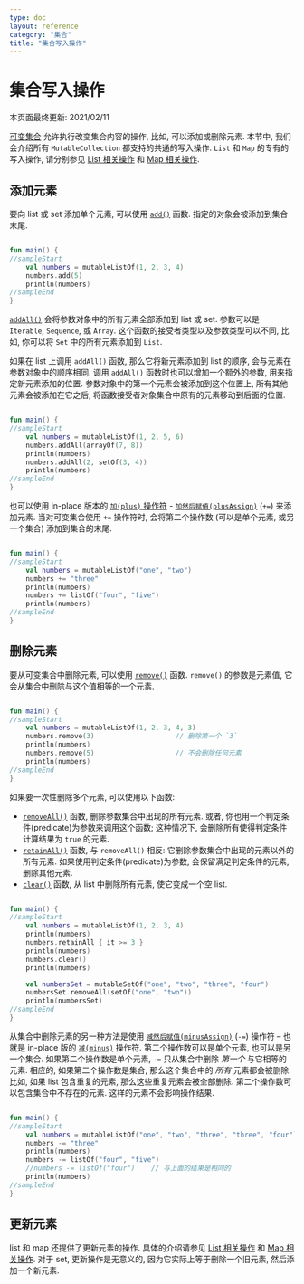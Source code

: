 ```yaml
---
type: doc
layout: reference
category: "集合"
title: "集合写入操作"
---
```


# 集合写入操作

本页面最终更新: 2021/02/11

[可变集合](collections-overview.html#collection-types) 允许执行改变集合内容的操作, 比如, 可以添加或删除元素.
本节中, 我们会介绍所有 `MutableCollection` 都支持的共通的写入操作.
`List` 和 `Map` 的专有的写入操作, 请分别参见 [List 相关操作](list-operations.html) 和 [Map 相关操作](map-operations.html).

## 添加元素

要向 list 或 set 添加单个元素, 可以使用
[`add()`](https://kotlinlang.org/api/latest/jvm/stdlib/kotlin.collections/-mutable-list/add.html)
函数. 指定的对象会被添加到集合末尾.

<div class="sample" markdown="1" theme="idea" data-min-compiler-version="1.3">

```kotlin

fun main() {
//sampleStart
    val numbers = mutableListOf(1, 2, 3, 4)
    numbers.add(5)
    println(numbers)
//sampleEnd
}
```
</div>

[`addAll()`](https://kotlinlang.org/api/latest/jvm/stdlib/kotlin.collections/add-all.html)
会将参数对象中的所有元素全部添加到 list 或 set.
参数可以是 `Iterable`, `Sequence`, 或 `Array`.
这个函数的接受者类型以及参数类型可以不同, 比如, 你可以将 `Set` 中的所有元素添加到 `List`.

如果在 list 上调用 `addAll()` 函数, 那么它将新元素添加到 list 的顺序, 会与元素在参数对象中的顺序相同.
调用 `addAll()` 函数时也可以增加一个额外的参数, 用来指定新元素添加的位置.
参数对象中的第一个元素会被添加到这个位置上, 所有其他元素会被添加在它之后, 将函数接受者对象集合中原有的元素移动到后面的位置.

<div class="sample" markdown="1" theme="idea" data-min-compiler-version="1.3">

```kotlin

fun main() {
//sampleStart
    val numbers = mutableListOf(1, 2, 5, 6)
    numbers.addAll(arrayOf(7, 8))
    println(numbers)
    numbers.addAll(2, setOf(3, 4))
    println(numbers)
//sampleEnd
}
```
</div>

也可以使用 in-place 版本的 [`加(plus)` 操作符](collection-plus-minus.html) -
[`加然后赋值(plusAssign)`](https://kotlinlang.org/api/latest/jvm/stdlib/kotlin.collections/plus-assign.html)
(`+=`) 来添加元素.
当对可变集合使用 `+=` 操作符时, 会将第二个操作数 (可以是单个元素, 或另一个集合) 添加到集合的末尾.

<div class="sample" markdown="1" theme="idea" data-min-compiler-version="1.3">

```kotlin

fun main() {
//sampleStart
    val numbers = mutableListOf("one", "two")
    numbers += "three"
    println(numbers)
    numbers += listOf("four", "five")    
    println(numbers)
//sampleEnd
}
```
</div>

## 删除元素

要从可变集合中删除元素, 可以使用
[`remove()`](https://kotlinlang.org/api/latest/jvm/stdlib/kotlin.collections/remove.html)
函数. `remove()` 的参数是元素值, 它会从集合中删除与这个值相等的一个元素.

<div class="sample" markdown="1" theme="idea" data-min-compiler-version="1.3">

```kotlin

fun main() {
//sampleStart
    val numbers = mutableListOf(1, 2, 3, 4, 3)
    numbers.remove(3)                    // 删除第一个 `3`
    println(numbers)
    numbers.remove(5)                    // 不会删除任何元素
    println(numbers)
//sampleEnd
}
```
</div>

如果要一次性删除多个元素, 可以使用以下函数:

* [`removeAll()`](https://kotlinlang.org/api/latest/jvm/stdlib/kotlin.collections/remove-all.html)
  函数, 删除参数集合中出现的所有元素.
  或者, 你也用一个判定条件(predicate)为参数来调用这个函数; 这种情况下, 会删除所有使得判定条件计算结果为 `true` 的元素.
* [`retainAll()`](https://kotlinlang.org/api/latest/jvm/stdlib/kotlin.collections/retain-all.html)
  函数, 与 `removeAll()` 相反: 它删除参数集合中出现的元素以外的所有元素.
  如果使用判定条件(predicate)为参数, 会保留满足判定条件的元素, 删除其他元素.
* [`clear()`](https://kotlinlang.org/api/latest/jvm/stdlib/kotlin.collections/-mutable-list/clear.html)
  函数, 从 list 中删除所有元素, 使它变成一个空 list.

<div class="sample" markdown="1" theme="idea" data-min-compiler-version="1.3">

```kotlin

fun main() {
//sampleStart
    val numbers = mutableListOf(1, 2, 3, 4)
    println(numbers)
    numbers.retainAll { it >= 3 }
    println(numbers)
    numbers.clear()
    println(numbers)

    val numbersSet = mutableSetOf("one", "two", "three", "four")
    numbersSet.removeAll(setOf("one", "two"))
    println(numbersSet)
//sampleEnd
}
```
</div>

从集合中删除元素的另一种方法是使用
[`减然后赋值(minusAssign)`](https://kotlinlang.org/api/latest/jvm/stdlib/kotlin.collections/minus-assign.html)
(`-=`) 操作符 – 也就是 in-place 版的 [`减(minus)`](collection-plus-minus.html) 操作符.
第二个操作数可以是单个元素, 也可以是另一个集合.
如果第二个操作数是单个元素, `-=` 只从集合中删除 _第一个_ 与它相等的元素.
相应的, 如果第二个操作数是集合, 那么这个集合中的 _所有_ 元素都会被删除.
比如, 如果 list 包含重复的元素, 那么这些重复元素会被全部删除.
第二个操作数可以包含集合中不存在的元素. 这样的元素不会影响操作结果.

<div class="sample" markdown="1" theme="idea" data-min-compiler-version="1.3">

```kotlin

fun main() {
//sampleStart
    val numbers = mutableListOf("one", "two", "three", "three", "four")
    numbers -= "three"
    println(numbers)
    numbers -= listOf("four", "five")    
    //numbers -= listOf("four")    // 与上面的结果是相同的
    println(numbers)    
//sampleEnd
}
```
</div>

## 更新元素

list 和 map 还提供了更新元素的操作.
具体的介绍请参见 [List 相关操作](list-operations.html) 和 [Map 相关操作](map-operations.html).
对于 set, 更新操作是无意义的, 因为它实际上等于删除一个旧元素, 然后添加一个新元素.
